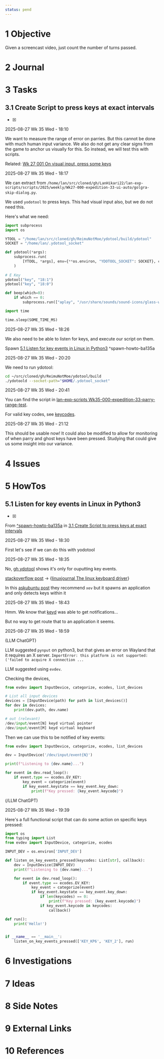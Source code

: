 ```yaml
---
status: pend
---
```


# 1 Objective

Given a screencast video, just count the number of turns passed.

# 2 Journal

# 3 Tasks

## 3.1 Create Script to press keys at exact intervals

* [x] 

2025-08-27 Wk 35 Wed - 18:10

We want to measure the range of error on parries. But this cannot be done with much human input variance. We also do not get any clear signs from the game to anchor us visually for this. So instead, we will test this with scripts.

Related: [Wk 27 001 On visual input, press some keys](../../entries/weekly/2025/Wk%2027%20001%20On%20visual%20input,%20press%20some%20keys.md)

2025-08-27 Wk 35 Wed - 18:17

We can extract from `/home/lan/src/cloned/gh/LanHikari22/lan-exp-scripts/scripts/2025/weekly/Wk27-000-expedition-33-ui-auto/golgra-skip-dialog.py`.

We used `yodotool` to press keys. This had visual input also, but we do not need this.

Here's what we need:

````python
import subprocess
import os

YTOOL = "/home/lan/src/cloned/gh/ReimuNotMoe/ydotool/build/ydotool"
SOCKET = "/home/lan/.ydotool_socket"

def ydotool(*args):
    subprocess.run(
        [YTOOL, *args], env={**os.environ, "YDOTOOL_SOCKET": SOCKET}, check=True
    )
	
# E Key
ydotool("key", "18:1")
ydotool("key", "18:0")

def beep(which=0):
    if which == 0:
        subprocess.run(["aplay", "/usr/share/sounds/sound-icons/glass-water-1.wav"])
````

````python
import time

time.sleep(SOME_TIME_MS)
````

2025-08-27 Wk 35 Wed - 18:26

We also need to be able to listen for keys, and execute our script on them.

Spawn [5.1 Listen for key events in Linux in Python3](000%20Create%20script%20to%20analyze%20expedition%2033%20golgra%20fight%20and%20count%20turns.md#51-listen-for-key-events-in-linux-in-python3) <a name="spawn-howto-ba135a" />^spawn-howto-ba135a

2025-08-27 Wk 35 Wed - 20:20

We need to run ydotool:

````sh
cd ~/src/cloned/gh/ReimuNotMoe/ydotool/build
./ydotoold --socket-path="$HOME/.ydotool_socket"
````

2025-08-27 Wk 35 Wed - 20:41

You can find the script in [lan-exp-scripts Wk35-000-expedition-33-parry-range-test](https://github.com/LanHikari22/lan-exp-scripts/tree/main/scripts/2025/weekly/Wk35-000-expedition-33-parry-range-test).

For valid key codes, see [keycodes](https://pickpj.github.io/keycodes.html).

2025-08-27 Wk 35 Wed - 21:12

This should be usable now! It could also be modified to allow for monitoring of when parry and ghost keys have been pressed. Studying that could give us some insight into our variance.

# 4 Issues

# 5 HowTos

## 5.1 Listen for key events in Linux in Python3

* [x] 

From [^spawn-howto-ba135a](000%20Create%20script%20to%20analyze%20expedition%2033%20golgra%20fight%20and%20count%20turns.md#spawn-howto-ba135a) in [3.1 Create Script to press keys at exact intervals](000%20Create%20script%20to%20analyze%20expedition%2033%20golgra%20fight%20and%20count%20turns.md#31-create-script-to-press-keys-at-exact-intervals)

2025-08-27 Wk 35 Wed - 18:30

First let's see if we can do this with yodotool

2025-08-27 Wk 35 Wed - 18:35

No, [gh ydotool](https://github.com/ReimuNotMoe/ydotool) shows it's only for ouputting key events.

[stackoverflow post](https://stackoverflow.com/questions/1409216/receiving-key-press-and-key-release-events-in-linux-terminal-applications) -> {[linuxjournal The linux keyboard driver](https://www.linuxjournal.com/article/1080)}

In this [askubuntu post](https://askubuntu.com/questions/1197651/ubuntu-show-what-keys-are-pressed-in-real-time) they recommend `xev` but it spawns an application and only detects keys within it

2025-08-27 Wk 35 Wed - 18:43

Hmm. We know that [keyd](https://github.com/rvaiya/keyd) was able to get notifications...

But no way to get route that to an application it seems.

2025-08-27 Wk 35 Wed - 18:59

(LLM ChatGPT)

LLM suggested `pynput` on python3, but that gives an error on Wayland that it requires an X server. `ImportError: this platform is not supported: ('failed to acquire X connection ...`

LLM suggested using `evdev`.

Checking the devices,

````python
from evdev import InputDevice, categorize, ecodes, list_devices

# List all input devices
devices = [InputDevice(path) for path in list_devices()]
for dev in devices:
    print(dev.path, dev.name)

# out (relevant)
/dev/input/event[N] keyd virtual pointer
/dev/input/event[M] keyd virtual keyboard
````

Then we can use this to be notified of key events:

````python
from evdev import InputDevice, categorize, ecodes, list_devices

dev = InputDevice('/dev/input/event{N}')

print(f"Listening to {dev.name}...")

for event in dev.read_loop():
    if event.type == ecodes.EV_KEY:
        key_event = categorize(event)
        if key_event.keystate == key_event.key_down:
            print(f"Key pressed: {key_event.keycode}")

````

(/LLM ChatGPT)

2025-08-27 Wk 35 Wed - 19:39

Here's a full functional script that can do some action on specific keys pressed:

````python
import os
from typing import List
from evdev import InputDevice, categorize, ecodes

INPUT_DEV = os.environ['INPUT_DEV']

def listen_on_key_events_pressed(keycodes: List[str], callback):
    dev = InputDevice(INPUT_DEV)
    print(f"Listening to {dev.name}...")

    for event in dev.read_loop():
        if event.type == ecodes.EV_KEY:
            key_event = categorize(event)
            if key_event.keystate == key_event.key_down:
                if len(keycodes) == 0:
                    print(f"Key pressed: {key_event.keycode}")
                if key_event.keycode in keycodes:
                    callback()

def run():
    print('Hello!')


if __name__ == '__main__':
    listen_on_key_events_pressed(['KEY_KP6', 'KEY_2'], run)
````

# 6 Investigations

# 7 Ideas

# 8 Side Notes

# 9 External Links

# 10 References
